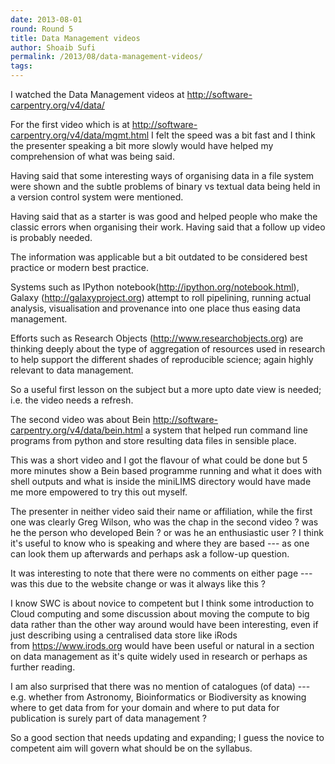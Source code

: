 ```yaml
---
date: 2013-08-01
round: Round 5
title: Data Management videos
author: Shoaib Sufi
permalink: /2013/08/data-management-videos/
tags:
---
```

I watched the Data Management videos at http://software-carpentry.org/v4/data/

For the first video which is at http://software-carpentry.org/v4/data/mgmt.html I felt the speed was a bit fast and I think the presenter speaking a bit more slowly would have helped my comprehension of what was being said.

Having said that some interesting ways of organising data in a file system were shown and the subtle problems of binary vs textual data being held in a version control system were mentioned.

Having said that as a starter is was good and helped people who make the classic errors when organising their work. Having said that a follow up video is probably needed.

The information was applicable but a bit outdated to be considered best practice or modern best practice.

Systems such as IPython notebook(http://ipython.org/notebook.html), Galaxy (http://galaxyproject.org) attempt to roll pipelining, running actual analysis, visualisation and provenance into one place thus easing data management.

Efforts such as Research Objects (http://www.researchobjects.org) are thinking deeply about the type of aggregation of resources used in research to help support the different shades of reproducible science; again highly relevant to data management.

So a useful first lesson on the subject but a more upto date view is needed; i.e. the video needs a refresh.

The second video was about Bein http://software-carpentry.org/v4/data/bein.html a system that helped run command line programs from python and store resulting data files in sensible place.

This was a short video and I got the flavour of what could be done but 5 more minutes show a Bein based programme running and what it does with shell outputs and what is inside the miniLIMS directory would have made me more empowered to try this out myself.

The presenter in neither video said their name or affiliation, while the first one was clearly Greg Wilson, who was the chap in the second video ? was he the person who developed Bein ? or was he an enthusiastic user ? I think it's useful to know who is speaking and where they are based --- as one can look them up afterwards and perhaps ask a follow-up question.

It was interesting to note that there were no comments on either page --- was this due to the website change or was it always like this ?

I know SWC is about novice to competent but I think some introduction to Cloud computing and some discussion about moving the compute to big data rather than the other way around would have been interesting, even if just describing using a centralised data store like iRods from https://www.irods.org would have been useful or natural in a section on data management as it's quite widely used in research or perhaps as further reading.

I am also surprised that there was no mention of catalogues (of data) --- e.g. whether from Astronomy, Bioinformatics or Biodiversity as knowing where to get data from for your domain and where to put data for publication is surely part of data management ?

So a good section that needs updating and expanding; I guess the novice to competent aim will govern what should be on the syllabus.

&nbsp;

&nbsp;
